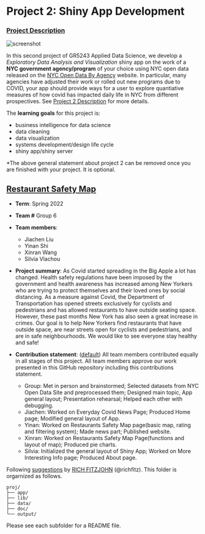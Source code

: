 # Project 2: Shiny App Development

### [Project Description](doc/project2_desc.md)

![screenshot](output/Snipaste.png)

In this second project of GR5243 Applied Data Science, we develop a *Exploratory Data Analysis and Visualization* shiny app on the work of a **NYC government agency/program** of your choice using NYC open data released on the [NYC Open Data By Agency](https://opendata.cityofnewyork.us/data/) website. In particular, many agencies have adjusted their work or rolled out new programs due to COVID, your app should provide ways for a user to explore quantiative measures of how covid has impacted daily life in NYC from different prospectives. See [Project 2 Description](doc/project2_desc.md) for more details.  

The **learning goals** for this project is:

- business intelligence for data science
- data cleaning
- data visualization
- systems development/design life cycle
- shiny app/shiny server

*The above general statement about project 2 can be removed once you are finished with your project. It is optional.

## [Restaurant Safety Map](https://shylan.shinyapps.io/restaurant_safety_map/)
+ **Term**: Spring 2022
+ **Team #** Group 6
+ **Team members**: 
	+ Jiachen Liu
	+ Yinan Shi
	+ Xinran Wang
	+ Silvia Vlachou

+ **Project summary**: As Covid started spreading in the Big Apple a lot has changed. Health safety regulations have been imposed by the government and health awareness has increased among New Yorkers who are trying to protect themselves and their loved ones by social distancing. As a measure against Covid, the Department of Transportation has opened streets exclusively for cyclists and pedestrians and has allowed restaurants to have outside seating space. However, these past months New York has also seen a great increase in crimes. Our goal is to help New Yorkers find restaurants that have outside space, are near streets open for cyclists and pedestrians, and are in safe neighbourhoods. We would like to see everyone stay healthy and safe!

+ **Contribution statement**: ([default](doc/a_note_on_contributions.md)) All team members contributed equally in all stages of this project. All team members approve our work presented in this GitHub repository including this contributions statement. 
     + Group: Met in person and brainstormed; Selected datasets from NYC Open Data Site and preprocessed them; Designed main topic, App general layout; Presentation rehearsal; Helped each other with debugging.
     + Jiachen: Worked on Everyday Covid News Page; Produced Home page; Modified general layout of App.
     + Yinan: Worked on Restaurants Safety Map page(basic map, rating and filtering system); Made news part; Published website.
     + Xinran: Worked on Restaurants Safety Map Page(functions and layout of map); Produced pie charts.
     + Silvia: Initialized the general layout of Shiny App; Worked on More Interesting Info page; Produced About page.

Following [suggestions](http://nicercode.github.io/blog/2013-04-05-projects/) by [RICH FITZJOHN](http://nicercode.github.io/about/#Team) (@richfitz). This folder is orgarnized as follows.

```
proj/
├── app/
├── lib/
├── data/
├── doc/
└── output/
```

Please see each subfolder for a README file.

